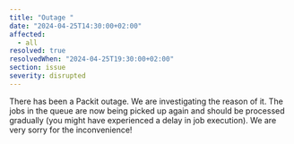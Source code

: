 ```yaml
---
title: "Outage "
date: "2024-04-25T14:30:00+02:00"
affected:
  - all
resolved: true
resolvedWhen: "2024-04-25T19:30:00+02:00"
section: issue
severity: disrupted
---
```


There has been a Packit outage. We are investigating the reason of it.
The jobs in the queue are now being picked up again and should be processed gradually
(you might have experienced a delay in job execution).
We are very sorry for the inconvenience!
